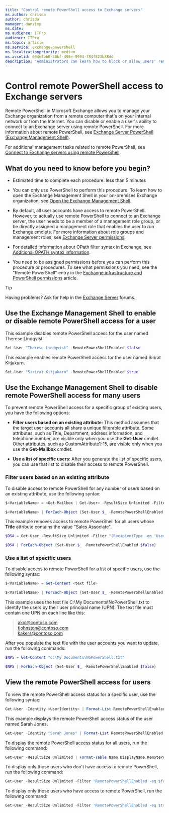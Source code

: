 ```yaml
---
title: "Control remote PowerShell access to Exchange servers"
ms.author: chrisda
author: chrisda
manager: dansimp
ms.date:
ms.audience: ITPro
audience: ITPro
ms.topic: article
ms.service: exchange-powershell
ms.localizationpriority: medium
ms.assetid: 064e3bb0-38bf-495e-9994-784f823b88dd
description: "Administrators can learn how to block or allow users' remote PowerShell access to Exchange servers."
---
```


# Control remote PowerShell access to Exchange servers

Remote PowerShell in Microsoft Exchange allows you to manage your Exchange organization from a remote computer that's on your internal network or from the Internet. You can disable or enable a user's ability to connect to an Exchange server using remote PowerShell. For more information about remote PowerShell, see [Exchange Server PowerShell (Exchange Management Shell)](exchange-management-shell.md).

For additional management tasks related to remote PowerShell, see [Connect to Exchange servers using remote PowerShell](connect-to-exchange-servers-using-remote-powershell.md).

## What do you need to know before you begin?

- Estimated time to complete each procedure: less than 5 minutes

- You can only use PowerShell to perform this procedure. To learn how to open the Exchange Management Shell in your on-premises Exchange organization, see [Open the Exchange Management Shell](open-the-exchange-management-shell.md).

- By default, all user accounts have access to remote PowerShell. However, to actually use remote PowerShell to connect to an Exchange server, the user needs to be a member of a management role group, or be directly assigned a management role that enables the user to run Exchange cmdlets. For more information about role groups and management roles, see [Exchange Server permissions](/Exchange/permissions/permissions).

- For detailed information about OPath filter syntax in Exchange, see [Additional OPATH syntax information](recipient-filters.md#additional-opath-syntax-information).

- You need to be assigned permissions before you can perform this procedure or procedures. To see what permissions you need, see the "Remote PowerShell" entry in the [Exchange infrastructure and PowerShell permissions](/Exchange/permissions/feature-permissions/infrastructure-permissions) article.

> [!TIP]
> Having problems? Ask for help in the [Exchange Server](https://go.microsoft.com/fwlink/p/?linkId=60612) forums.

## Use the Exchange Management Shell to enable or disable remote PowerShell access for a user

This example disables remote PowerShell access for the user named Therese Lindqvist.

```powershell
Set-User "Therese Lindqvist" -RemotePowerShellEnabled $false
```

This example enables remote PowerShell access for the user named Sirirat Kitjakarn.

```powershell
Set-User "Sirirat Kitjakarn" -RemotePowerShellEnabled $true
```

## Use the Exchange Management Shell to disable remote PowerShell access for many users

To prevent remote PowerShell access for a specific group of existing users, you have the following options:

- **Filter users based on an existing attribute**: This method assumes that the target user accounts all share a unique filterable attribute. Some attributes, such as Title, Department, address information, and telephone number, are visible only when you use the **Get-User** cmdlet. Other attributes, such as CustomAttribute1-15, are visible only when you use the **Get-Mailbox** cmdlet.

- **Use a list of specific users**: After you generate the list of specific users, you can use that list to disable their access to remote PowerShell.

### Filter users based on an existing attribute

To disable access to remote PowerShell for any number of users based on an existing attribute, use the following syntax:

```powershell
$<VariableName> = <Get-Mailbox | Get-User> -ResultSize Unlimited -Filter <Filter>
```

```powershell
$<VariableName> | ForEach-Object {Set-User $_ -RemotePowerShellEnabled $false}
```

This example removes access to remote PowerShell for all users whose **Title** attribute contains the value "Sales Associate".

```powershell
$DSA = Get-User -ResultSize Unlimited -Filter "(RecipientType -eq 'UserMailbox') -and (Title -like '*Sales Associate*')"
```

```powershell
$DSA | ForEach-Object {Set-User $_ -RemotePowerShellEnabled $false}
```

### Use a list of specific users

To disable access to remote PowerShell for a list of specific users, use the following syntax:

```powershell
$<VariableName> = Get-Content <text file>
```

```powershell
$<VariableName> | ForEach-Object {Set-User $_ -RemotePowerShellEnabled $false}
```

This example uses the text file C:\My Documents\NoPowerShell.txt to identify the users by their user principal name (UPN). The text file must contain one UPN on each line like this:

> akol@contoso.com <br> tjohnston@contoso.com <br> kakers@contoso.com

After you populate the text file with the user accounts you want to update, run the following commands:

```powershell
$NPS = Get-Content "C:\My Documents\NoPowerShell.txt"
```

```powershell
$NPS | ForEach-Object {Set-User $_ -RemotePowerShellEnabled $false}
```

## View the remote PowerShell access for users

To view the remote PowerShell access status for a specific user, use the following syntax:

```powershell
Get-User -Identity <UserIdentity> | Format-List RemotePowerShellEnabled
```

This example displays the remote PowerShell access status of the user named Sarah Jones.

```powershell
Get-User -Identity "Sarah Jones" | Format-List RemotePowerShellEnabled
```

To display the remote PowerShell access status for all users, run the following command:

```powershell
Get-User -ResultSize Unlimited | Format-Table Name,DisplayName,RemotePowerShellEnabled -AutoSize
```

To display only those users who don't have access to remote PowerShell, run the following command:

```powershell
Get-User -ResultSize Unlimited -Filter 'RemotePowerShellEnabled -eq $false'
```

To display only those users who have access to remote PowerShell, run the following command:

```powershell
Get-User -ResultSize Unlimited -Filter 'RemotePowerShellEnabled -eq $true'
```
